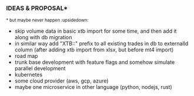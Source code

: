 ### IDEAS & PROPOSAL*
<sub>* but maybe never happen :upsidedown: </sub>

* skip volume data in basic xtb import for some time, and then add it along with db migration
* in similar way add "XTB::" prefix to all existing trades in db to externalId column (after adding xtb import from xlsx, but before mt4 import)
* road map
* trunk base development with feature flags and somehow simulate parallel development
* kubernetes
* some cloud provider (aws, gcp, azure)
* maybe one microservice in other language (python, nodejs, rust)